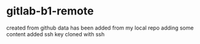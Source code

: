 # gitlab-b1-remote

created from github 
data has been added from my local repo
adding some content 
added ssh key
cloned with ssh
